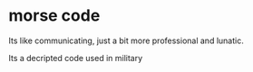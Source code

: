 # morse code
Its like communicating, just a bit more professional and lunatic. 

Its a decripted code used in military 
